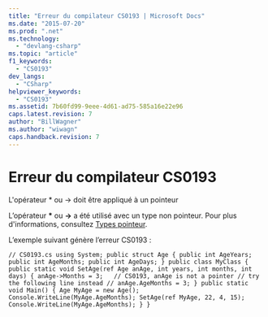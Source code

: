 ```yaml
---
title: "Erreur du compilateur CS0193 | Microsoft Docs"
ms.date: "2015-07-20"
ms.prod: ".net"
ms.technology: 
  - "devlang-csharp"
ms.topic: "article"
f1_keywords: 
  - "CS0193"
dev_langs: 
  - "CSharp"
helpviewer_keywords: 
  - "CS0193"
ms.assetid: 7b60fd99-9eee-4d61-ad75-585a16e22e96
caps.latest.revision: 7
author: "BillWagner"
ms.author: "wiwagn"
caps.handback.revision: 7
---
```

# Erreur du compilateur CS0193
L'opérateur \* ou \-\> doit être appliqué à un pointeur  
  
 L’opérateur **\*** ou **\-\>** a été utilisé avec un type non pointeur. Pour plus d'informations, consultez [Types pointeur](../../csharp/programming-guide/unsafe-code-pointers/pointer-types.md).  
  
 L’exemple suivant génère l’erreur CS0193 :  
  
```  
// CS0193.cs using System; public struct Age { public int AgeYears; public int AgeMonths; public int AgeDays; } public class MyClass { public static void SetAge(ref Age anAge, int years, int months, int days) { anAge->Months = 3;   // CS0193, anAge is not a pointer // try the following line instead // anAge.AgeMonths = 3; } public static void Main() { Age MyAge = new Age(); Console.WriteLine(MyAge.AgeMonths); SetAge(ref MyAge, 22, 4, 15); Console.WriteLine(MyAge.AgeMonths); } }  
```